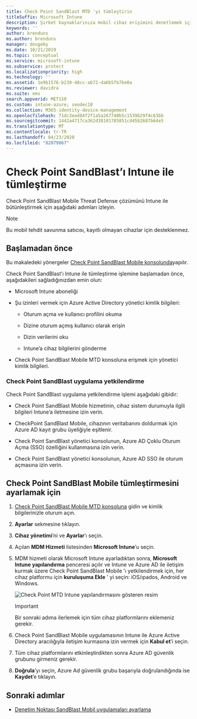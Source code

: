 ```yaml
---
title: Check Point SandBlast MTD 'yi tümleştirin
titleSuffix: Microsoft Intune
description: Şirket kaynaklarınıza mobil cihaz erişimini denetlemek için CheckPoint SandBlast Mobile Threat Defense’i (MTD) Intune ile ayarlama.
keywords: ''
author: brenduns
ms.author: brenduns
manager: dougeby
ms.date: 10/21/2019
ms.topic: conceptual
ms.service: microsoft-intune
ms.subservice: protect
ms.localizationpriority: high
ms.technology: ''
ms.assetid: 1e9b1576-b239-48cc-a672-da6b5fb7be0a
ms.reviewer: davidra
ms.suite: ems
search.appverid: MET150
ms.custom: intune-azure; seodec18
ms.collection: M365-identity-device-management
ms.openlocfilehash: 71dc3eed84f2f1a5a267740b5c1539b29f4c63bb
ms.sourcegitcommit: 1442a4717ca362d38101785851cd45b2687b64e5
ms.translationtype: MT
ms.contentlocale: tr-TR
ms.lasthandoff: 04/23/2020
ms.locfileid: "82079867"
---
```

# <a name="integrate-check-point-sandblast-mobile-with-intune"></a>Check Point SandBlast’ı Intune ile tümleştirme

Check Point SandBlast Mobile Threat Defense çözümünü Intune ile bütünleştirmek için aşağıdaki adımları izleyin.

> [!NOTE]
> Bu mobil tehdit savunma satıcısı, kayıtlı olmayan cihazlar için desteklenmez.

## <a name="before-you-begin"></a>Başlamadan önce

Bu makaledeki yönergeler [Check Point SandBlast Mobile konsolunda](https://intune-4.eu1.locsec.net/)yapılır. 

Check Point SandBlast’ı Intune ile tümleştirme işlemine başlamadan önce, aşağıdakileri sağladığınızdan emin olun:

- Microsoft Intune aboneliği

- Şu izinleri vermek için Azure Active Directory yönetici kimlik bilgileri:

  - Oturum açma ve kullanıcı profilini okuma

  - Dizine oturum açmış kullanıcı olarak erişin

  - Dizin verilerini oku

  - Intune’a cihaz bilgilerini gönderme

- Check Point SandBlast Mobile MTD konsoluna erişmek için yönetici kimlik bilgileri.

### <a name="check-point-sandblast-app-authorization"></a>Check Point SandBlast uygulama yetkilendirme

Check Point SandBlast uygulama yetkilendirme işlemi aşağıdaki gibidir:

- Check Point SandBlast Mobile hizmetinin, cihaz sistem durumuyla ilgili bilgileri Intune’a iletmesine izin verin.

- CheckPoint SandBlast Mobile, cihazının veritabanını doldurmak için Azure AD kayıt grubu üyeliğiyle eşitlenir.

- Check Point SandBlast yönetici konsolunun, Azure AD Çoklu Oturum Açma (SSO) özelliğini kullanmasına izin verin.

- Check Point SandBlast yönetici konsolunun, Azure AD SSO ile oturum açmasına izin verin.

## <a name="to-set-up-check-point-sandblast-mobile-integration"></a>Check Point SandBlast Mobile tümleştirmesini ayarlamak için

1. [Check Point SandBlast Mobile MTD konsoluna](https://intune-4.eu1.locsec.net/) gidin ve kimlik bilgilerinizle oturum açın.

2. **Ayarlar** sekmesine tıklayın.

3. **Cihaz yönetimi**’ni ve **Ayarlar**’ı seçin.

4. Açılan **MDM Hizmeti** listesinden **Microsoft Intune**’u seçin.

5. MDM hizmeti olarak Microsoft Intune ayarladıktan sonra, **Microsoft Intune yapılandırma** penceresi açılır ve Intune ve Azure AD ile iletişim kurmak üzere Check Point SandBlast Mobile 'ı yetkilendirmek için, her cihaz platformu için **kuruluşuma Ekle** ' yi seçin: iOS/ıpados, Android ve Windows.

    ![Check Point MTD Intune yapılandırmasını gösteren resim](./media/checkpoint-sandblast-mobile-mtd-connector-integration/checkpoint-MTD-1.PNG)

    > [!IMPORTANT]
    > Bir sonraki adıma ilerlemek için tüm cihaz platformlarını eklemeniz gerekir.

6. Check Point SandBlast Mobile uygulamasının Intune ile Azure Active Directory aracılığıyla iletişim kurmasına izin vermek için **Kabul et**’i seçin.

7. Tüm cihaz platformlarını etkinleştirdikten sonra Azure AD güvenlik grubunu girmeniz gerekir.

8. **Doğrula**’yı seçin, Azure Ad güvenlik grubu başarıyla doğrulandığında ise **Kaydet**’e tıklayın.

## <a name="next-steps"></a>Sonraki adımlar

- [Denetim Noktası SandBlast Mobil uygulamaları ayarlama](mtd-apps-ios-app-configuration-policy-add-assign.md)

